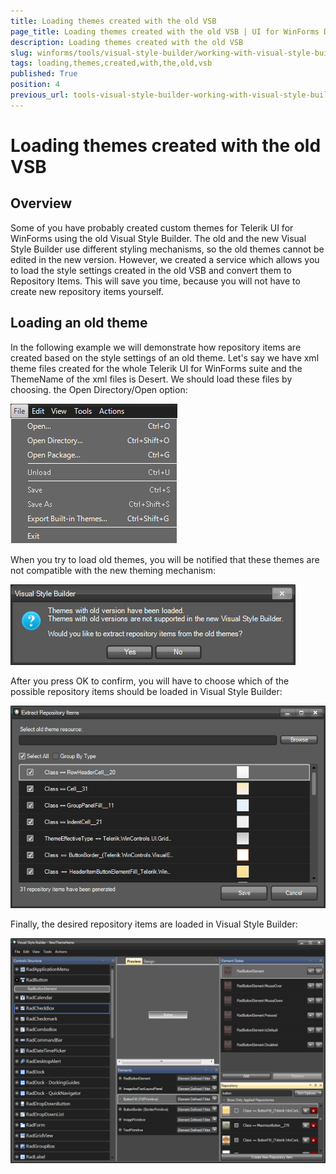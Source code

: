 ```yaml
---
title: Loading themes created with the old VSB
page_title: Loading themes created with the old VSB | UI for WinForms Documentation
description: Loading themes created with the old VSB
slug: winforms/tools/visual-style-builder/working-with-visual-style-builder/loading-themes-created-with-the-old-vsb
tags: loading,themes,created,with,the,old,vsb
published: True
position: 4
previous_url: tools-visual-style-builder-working-with-visual-style-builder-loading-themes-created-with-the-old-vsb
---
```


# Loading themes created with the old VSB

## Overview

Some of you have probably created custom themes for Telerik UI for WinForms using the old Visual Style Builder. The old and the new Visual Style Builder use different styling mechanisms, so the old themes cannot be edited in the new version. However, we created a service which allows you to load the style settings created in the old VSB and convert them to Repository Items. This will save you time, because you will not have to create new repository  items yourself.
        

## Loading an old theme

In the following example we will demonstrate how repository items are created based on the style settings of an old theme. Let's say we have xml theme files created for the whole Telerik UI for WinForms suite and the ThemeName of the xml files is Desert. We should load these files by choosing. the Open Directory/Open option: 

![tools-visual-style-builder-working-with-visual-style-builder-loading-themes-created-with-the-old-vsb 001](images/tools-visual-style-builder-working-with-visual-style-builder-loading-themes-created-with-the-old-vsb001.png)

When you try to load old themes, you will be notified that these themes are not compatible with the new theming mechanism:

![tools-visual-style-builder-working-with-visual-style-builder-loading-themes-created-with-the-old-vsb 002](images/tools-visual-style-builder-working-with-visual-style-builder-loading-themes-created-with-the-old-vsb002.png)

After you press OK to confirm, you will have to choose which of the possible repository items should be loaded in Visual Style Builder:

![tools-visual-style-builder-working-with-visual-style-builder-loading-themes-created-with-the-old-vsb 003](images/tools-visual-style-builder-working-with-visual-style-builder-loading-themes-created-with-the-old-vsb003.png)

Finally, the desired repository items are loaded in Visual Style Builder:

![tools-visual-style-builder-working-with-visual-style-builder-loading-themes-created-with-the-old-vsb 004](images/tools-visual-style-builder-working-with-visual-style-builder-loading-themes-created-with-the-old-vsb004.png)
